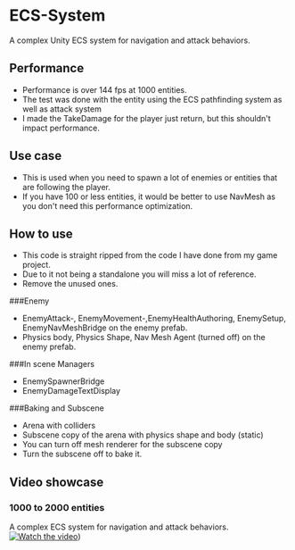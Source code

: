 # ECS-System
A complex Unity ECS system for navigation and attack behaviors.

## Performance
- Performance is over 144 fps at 1000 entities.
- The test was done with the entity using the ECS pathfinding system as well as attack system
- I made the TakeDamage for the player just return, but this shouldn't impact performance.

## Use case
- This is used when you need to spawn a lot of enemies or entities that are following the player.
- If you have 100 or less entities, it would be better to use NavMesh as you don't need this performance optimization.

## How to use
- This code is straight ripped from the code I have done from my game project.
- Due to it not being a standalone you will miss a lot of reference.
- Remove the unused ones.

###Enemy
- EnemyAttack-, EnemyMovement-,EnemyHealthAuthoring, EnemySetup, EnemyNavMeshBridge on the enemy prefab.
- Physics body, Physics Shape, Nav Mesh Agent (turned off) on the enemy prefab.

###In scene Managers
- EnemySpawnerBridge
- EnemyDamageTextDisplay

###Baking and Subscene
- Arena with colliders
- Subscene copy of the arena with physics shape and body (static)
- You can turn off mesh renderer for the subscene copy
- Turn the subscene off to bake it.

## Video showcase 
### 1000 to 2000 entities 
A complex ECS system for navigation and attack behaviors.
[![Watch the video](https://img.youtube.com/vi/sXphc-nu2yM/maxresdefault.jpg)](https://youtu.be/sXphc-nu2yM))
